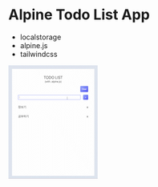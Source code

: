 # Alpine Todo List App
- localstorage
- alpine.js
- tailwindcss

![alpine-exam-todo](./assets/readme/alpine-exam-todo.gif)